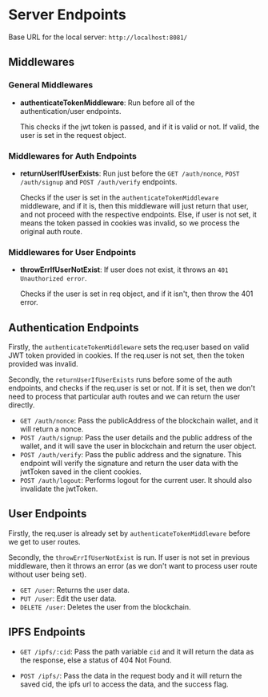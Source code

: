 # Server Endpoints

Base URL for the local server: `http://localhost:8081/`

## Middlewares

### General Middlewares

- **authenticateTokenMiddleware**: Run before all of the authentication/user endpoints.
    
    This checks if the jwt token is passed, and if it is valid or not. If valid, the user is set in the request object.

### Middlewares for Auth Endpoints

- **returnUserIfUserExists**: Run just before the `GET /auth/nonce`, `POST /auth/signup` and `POST /auth/verify` endpoints.
    
    Checks if the user is set in the  `authenticateTokenMiddleware` middleware, and if it is, then this middleware will just return that user, and not proceed with the respective endpoints. Else, if user is not set, it means the token passed in cookies was invalid, so we process the original auth route.

### Middlewares for User Endpoints

- **throwErrIfUserNotExist**: If user does not exist, it throws an `401 Unauthorized error`.

    Checks if the user is set in req object, and if it isn't, then throw the 401 error.

## Authentication Endpoints

Firstly, the `authenticateTokenMiddleware` sets the req.user based on valid JWT token provided in cookies. If the req.user is not set, then the token provided was invalid.

Secondly, the `returnUserIfUserExists` runs before some of the auth endpoints, and checks if the req.user is set or not. If it is set, then we don't need to process that particular auth routes and we can return the user directly.

- `GET /auth/nonce`: Pass the publicAddress of the blockchain wallet, and it will return a nonce.
- `POST /auth/signup`: Pass the user details and the public address of the wallet, and it will save the user in blockchain and return the user object.
- `POST /auth/verify`: Pass the public address and the signature. This endpoint will verify the signature and return the user data with the jwtToken saved in the client cookies.
- `POST /auth/logout`: Performs logout for the current user. It should also invalidate the jwtToken.

## User Endpoints

Firstly, the req.user is already set by `authenticateTokenMiddleware` before we get to user routes.

Secondly, the `throwErrIfUserNotExist` is run. If user is not set in previous middleware, then it throws an error (as we don't want to process user route without user being set).

- `GET /user`: Returns the user data.
- `PUT /user`: Edit the user data.
- `DELETE /user`: Deletes the user from the blockchain.

## IPFS Endpoints

- `GET /ipfs/:cid`: Pass the path variable `cid` and it will return the data as the response, else a status of 404 Not Found.

- `POST /ipfs/`: Pass the data in the request body and it will return the saved cid, the ipfs url to access the data, and the success flag.

